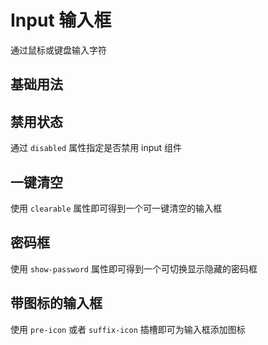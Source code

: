 <script setup>
import demo1 from './demo1.vue'
import demo2 from './demo2.vue'
import demo3 from './demo3.vue'
import demo4 from './demo4.vue'
import demo5 from './demo5.vue'
</script>

# Input 输入框

通过鼠标或键盘输入字符

## 基础用法

<preview comp-name="input" demo-name="demo1">
  <demo1/>
</preview>

## 禁用状态

通过 `disabled` 属性指定是否禁用 input 组件

<preview comp-name="input" demo-name="demo2">
  <demo2/>
</preview>

## 一键清空

使用 `clearable` 属性即可得到一个可一键清空的输入框

<preview comp-name="input" demo-name="demo3">
  <demo3/>
</preview>

## 密码框

使用 `show-password` 属性即可得到一个可切换显示隐藏的密码框

<preview comp-name="input" demo-name="demo4">
  <demo4/>
</preview>

## 带图标的输入框

使用 `pre-icon` 或者 `suffix-icon` 插槽即可为输入框添加图标

<preview comp-name="input" demo-name="demo5">
  <demo5/>
</preview>

